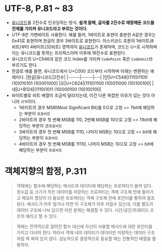 # UTF-8, P.81 ~ 83
- [유니코드](https://ko.wikipedia.org/wiki/%EC%9C%A0%EB%8B%88%EC%BD%94%EB%93%9C_0000~0FFF)를 2진수로 인코딩하는 방식. **쉽게 말해, 글자를 2진수로 매핑해둔 코드들 전체를 가리켜 유니코드라고 부르는 것이다.**
- UTF-8은 가변바이트 사용한다. 예를 들어, 1바이트로 표현이 충분한 A같은 경우는 0x41로 표현하며 한글의 경우 3바이트로 표현한다. 아스키코드 호환의 1바이트(8비트)부터 4바이트(32비트) 영역까지 [유니코드](https://ko.wikipedia.org/wiki/%EC%9C%A0%EB%8B%88%EC%BD%94%EB%93%9C_0000~0FFF)가 존재하며, 코드는 U+로 시작하며 이는 유니코드를 뜻하는 프리픽스이며 이후에 16진수로 표현된다.
- 유니코드의 U+C546과 같은 코드 Index를 가리켜 `CodePoint` 혹은 `CodeUnit`라 부르기도 한다.
- 한글로 예를 들면, 유니코드에서 U+C000 코드부터 시작하며 아래는 변환하는 예제이다.
  |한글|유니코드|2진수|
  |------|------|---|
  |안|U+C548|(1110)1100 (10)010101 (10)001000|
  |오|U+C624|(1110)1100 (10)011000 (10)100100|
  |네|U+B124|(1110)1011 (10)000100 (10)100100|
- 바이트별로 비트 배열이 조금씩 달라지는데, 이건 다른 복잡한 이유가 있는 것이 아니라 `규칙`이다.
  - 1바이트의 경우 MSB(Most Significant Bit)를 0으로 고정 => 7bit에 해당하는 부분이 `유효비트`
  - 2바이트의 경우 첫 번째 MSB를 110, 2번째 MSB를 10으로 고정 => 11bit에 해당하는 부분이 코`유효비트`
  - 3바이트의 경우 첫 번째 MSB를 1110, 나머지 MSB는 10으로 고정 => bit에 해당하는 부분이 `유효비트`
  - 4바이트의 경우 첫 번째 MSB를 11110, 나머지 MSB는 10으로 고정 => bit에 해당하는 부분이 `유효비트`

# 객체지향의 함정, P.311
> 객체에는 함수에 해당하는 메서드와 데이터에 해당하는 프로퍼티가 들어 있다. 정수값 등 크기가 작은 데이터를 저장하는 프로퍼티는 객체 구조체 안에 들어가고 메모리 할당이 더 필요한 프로퍼티는 객체 구조체 안에 포인터를 통하여 참조된다. 메서드가 아주 많거나 하면 이 구조체가 아주 커질수 있는데, 이를 별도의 데이터 구조에 나눠 담으면 이런 문제는 해결할 수 있다. 시간/공간/트레이드 오프의 예라고 할 수 있다. 

> 객체는 전역적으로 알려진 함수 대신에 자신이 사용할 메서드에 대한 포인터를 가지고 다녀야 한다. 따라서 객체 내의 데이터가 데이터만 저장하는 데이터 구조처럼 꽉 짜여 있지 않다. 성능적으로 결정적으로 중요할 때는 전통적인 배열을 활용하라.